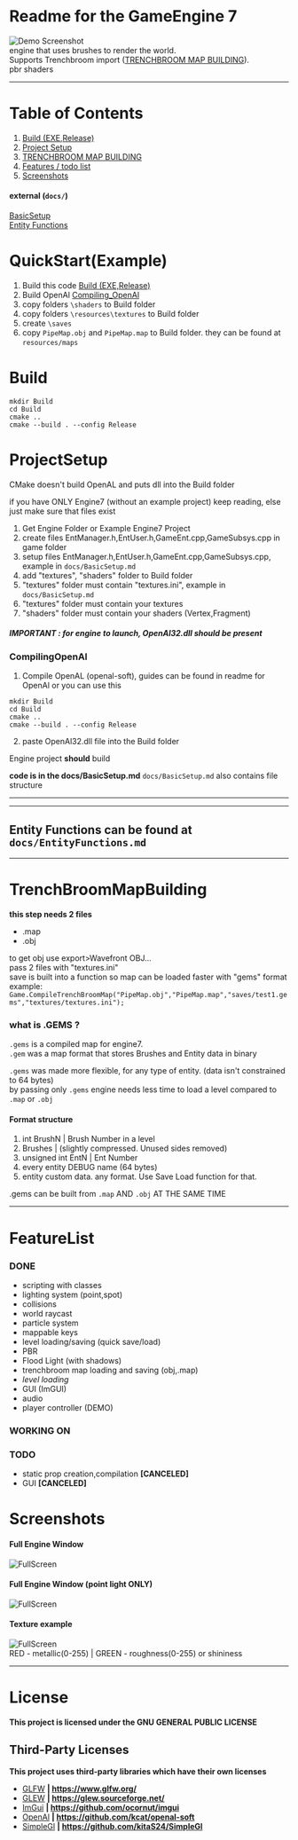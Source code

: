 # Readme for the GameEngine 7

![Demo Screenshot](docs/screenshots/HeaderImg.png)\
engine that uses brushes to render the world.\
Supports Trenchbroom import ([TRENCHBROOM MAP BUILDING](#TrenchBroomMapBuilding)).\
pbr shaders

***

# Table of Contents
1. [Build (EXE,Release)](#Build)
2. [Project Setup](#ProjectSetup)
3. [TRENCHBROOM MAP BUILDING](#TrenchBroomMapBuilding)
4. [Features / todo list](#FeatureList)
5. [Screenshots](#Screenshots)

#### external (`docs/`)
[BasicSetup](docs/BasicSetup.md)\
[Entity Functions](docs/EntityFunctions.md)

# QuickStart(Example)
1. Build this code [Build (EXE,Release)](#Build)
2. Build OpenAl [Compiling_OpenAl](#CompilingOpenAl)
3. copy folders `\shaders` to Build folder
4. copy folders `\resources\textures` to Build folder
5. create `\saves`
6. copy `PipeMap.obj` and `PipeMap.map` to Build folder. they can be found at `resources/maps`

# Build

```
mkdir Build
cd Build
cmake ..
cmake --build . --config Release
```

# ProjectSetup

CMake doesn't build OpenAL and puts dll into the Build folder

if you have ONLY Engine7 (without an example project) keep reading, else just make sure that files exist

1. Get Engine Folder or Example Engine7 Project
2. create files EntManager.h,EntUser.h,GameEnt.cpp,GameSubsys.cpp in game folder
3. setup files EntManager.h,EntUser.h,GameEnt.cpp,GameSubsys.cpp, example in `docs/BasicSetup.md`
4. add "textures", "shaders" folder to Build folder
5. "textures" folder must contain "textures.ini", example in `docs/BasicSetup.md`
6. "textures" folder must contain your textures
7. "shaders" folder must contain your shaders (Vertex,Fragment)

##### IMPORTANT : for engine to launch, OpenAl32.dll should be present

### CompilingOpenAl

1. Compile OpenAL (openal-soft), guides can be found in readme for OpenAl or you can use this
```
mkdir Build
cd Build
cmake ..
cmake --build . --config Release
```
2. paste OpenAl32.dll file into the Build folder

Engine project **should** build



**code is in the docs/BasicSetup.md**
`docs/BasicSetup.md` also contains file structure

---

---

## Entity Functions can be found at `docs/EntityFunctions.md`

---
# TrenchBroomMapBuilding

**this step needs 2 files**
* .map
* .obj

to get obj use export>Wavefront OBJ...\
pass 2 files with "textures.ini"\
save is built into a function so map can be loaded faster with "gems" format\
example:
`Game.CompileTrenchBroomMap("PipeMap.obj","PipeMap.map","saves/test1.gems","textures/textures.ini");`

### what is .GEMS ?

`.gems` is a compiled map for engine7.\
`.gem` was a map format that stores Brushes and Entity data in binary

`.gems` was made more flexible, for any type of entity. (data isn't constrained to 64 bytes)\
by passing only `.gems` engine needs less time to load a level compared to `.map` or `.obj`

#### Format structure

1. int BrushN | Brush Number in a level
2. Brushes | (slightly compressed. Unused sides removed)
3. unsigned int EntN | Ent Number
4. every entity DEBUG name (64 bytes)
5. entity custom data. any format. Use Save Load function for that.


.gems can be built from `.map` AND `.obj` AT THE SAME TIME


---

# FeatureList

### DONE
* scripting with classes
* lighting system (point,spot)
* collisions
* world raycast
* particle system
* mappable keys
* level loading/saving (quick save/load)
* PBR
* Flood Light (with shadows)
* trenchbroom map loading and saving (obj,.map)
* _level loading_
* GUI (ImGUI)
* audio
* player controller (DEMO)
### WORKING ON
### TODO

* static prop creation,compilation  **[CANCELED]**
* GUI   **[CANCELED]**


# Screenshots

#### Full Engine Window
![FullScreen](docs/screenshots/FullScreen1.png)
#### Full Engine Window (point light ONLY)
![FullScreen](docs/screenshots/FullScreen2.png)

#### Texture example
![FullScreen](docs/screenshots/TextureExample.png)\
RED - metallic(0-255) | GREEN - roughness(0-255) or shininess

---
# License
**This project is licensed under the GNU GENERAL PUBLIC LICENSE**

## Third-Party Licenses
**This project uses third-party libraries which have their own licenses**

* [GLFW](licenses/GLFW)  **| https://www.glfw.org/**
* [GLEW](licenses/GLEW)  **| https://glew.sourceforge.net/**
* [ImGui](licenses/ImGui)  **| https://github.com/ocornut/imgui**
* [OpenAl](licenses/OpenAl)  **| https://github.com/kcat/openal-soft**
* [SimpleGl](licenses/SimpleGl) **| https://github.com/kitaS24/SimpleGl**